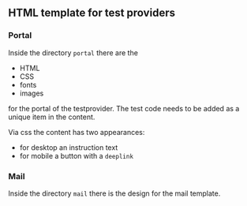 ## HTML template for test providers

### Portal
Inside the directory `portal` there are the 
- HTML
- CSS
- fonts
- images

for the portal of the testprovider. The test code needs to be 
  added as a unique item in the content.

Via css the content has two appearances:
- for desktop an instruction text
- for mobile a button with a `deeplink`

### Mail

Inside the directory `mail` there is the design for the mail template.
